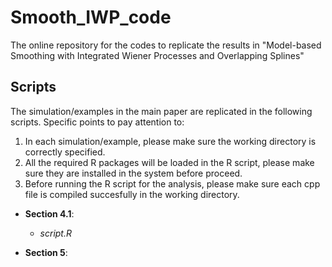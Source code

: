 # Smooth_IWP_code
The online repository for the codes to replicate the results in "Model-based Smoothing with Integrated Wiener Processes and Overlapping Splines"

## Scripts

The simulation/examples in the main paper are replicated in the following scripts. Specific points to pay attention to:
1. In each simulation/example, please make sure the working directory is correctly specified.
2. All the required R packages will be loaded in the R script, please make sure they are installed in the system before proceed.
3. Before running the R script for the analysis, please make sure each cpp file is compiled succesfully in the working directory.

- **Section 4.1**:  
     - *script.R* 

- **Section 5**:

